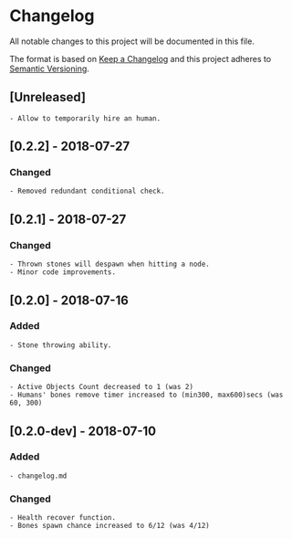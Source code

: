 # Changelog
All notable changes to this project will be documented in this file.

The format is based on [Keep a Changelog](http://keepachangelog.com/en/1.0.0/)
and this project adheres to [Semantic Versioning](https://semver.org/).


## [Unreleased]

	- Allow to temporarily hire an human.


## [0.2.2] - 2018-07-27
### Changed

	- Removed redundant conditional check.



## [0.2.1] - 2018-07-27
### Changed

	- Thrown stones will despawn when hitting a node.
	- Minor code improvements.



## [0.2.0] - 2018-07-16
### Added

	- Stone throwing ability.

### Changed

	- Active Objects Count decreased to 1 (was 2)
	- Humans' bones remove timer increased to (min300, max600)secs (was 60, 300)



## [0.2.0-dev] - 2018-07-10
### Added

	- changelog.md

### Changed

	- Health recover function.
	- Bones spawn chance increased to 6/12 (was 4/12)

